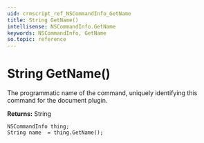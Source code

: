 ```yaml
---
uid: crmscript_ref_NSCommandInfo_GetName
title: String GetName()
intellisense: NSCommandInfo.GetName
keywords: NSCommandInfo, GetName
so.topic: reference
---
```


# String GetName()

The programmatic name of the command, uniquely identifying this command for the document plugin.

**Returns:** String

```crmscript
NSCommandInfo thing;
String name  = thing.GetName();
```

